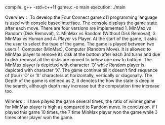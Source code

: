 compile:
g++ -std=c++11 game.c -o main
execution:
./main

Overview：
To develop the Four Connect game c11 programming language is used with console based interface. The console displays the game state after each move. There are four versions are implemented 1. MinMax vs Random (Disk Removal), 2. MinMax vs Random (Without Disk Removal), 3. MinMax vs Human and 4. Player vs Player. At the start of the game, it asks the user to select the type of the game.  The game is played between two users 1. Computer (MinMax), Computer (Random Move). It is allowed to MinMax player to remove its disk at the bottom after each 3rd turns and due to disk removal all the disks are moved to below one row to bottom. The MinMax player is depicted with character ‘O’ while Random player is depicted with character ‘X’. The game continue till it doesn’t find sequence of (four) ‘O’ or ‘X’ characters at horizontally, vertically or diagonally. The Depth of the game is defined as 2, it denotes the how the state is deep in the search, although depth may increase but the computation time increase too. 

Winners：
I have played the game several times, the ratio of winner game for MinMax player is high as compared to Random move. In conclusion, if I played this game 10 times, the 7 time MinMax player won the game while 3 times other player won the game. 
